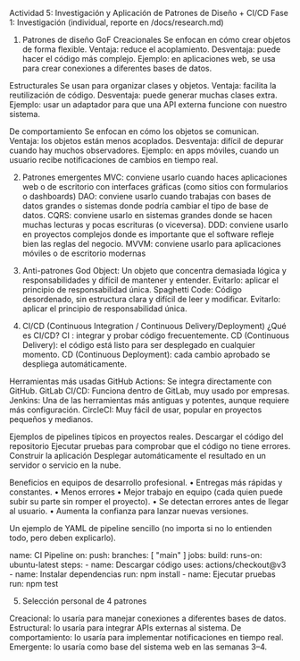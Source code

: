 Actividad 5: Investigación y Aplicación de Patrones de Diseño + CI/CD
Fase 1: Investigación (individual, reporte en /docs/research.md)

1.	Patrones de diseño GoF
Creacionales
Se enfocan en cómo crear objetos de forma flexible. 
Ventaja: reduce el acoplamiento.
Desventaja: puede hacer el código más complejo.
Ejemplo: en aplicaciones web, se usa para crear conexiones a diferentes bases de datos.

Estructurales
Se usan para organizar clases y objetos.
Ventaja: facilita la reutilización de código.
Desventaja: puede generar muchas clases extra.
Ejemplo: usar un adaptador para que una API externa funcione con nuestro sistema.

De comportamiento
Se enfocan en cómo los objetos se comunican.
Ventaja: los objetos están menos acoplados.
Desventaja: difícil de depurar cuando hay muchos observadores.
Ejemplo: en apps móviles, cuando un usuario recibe notificaciones de cambios en tiempo real.

2.	Patrones emergentes
MVC: conviene usarlo cuando haces aplicaciones web o de escritorio con interfaces gráficas (como sitios con formularios o dashboards)
DAO: conviene usarlo cuando trabajas con bases de datos grandes o sistemas donde podría cambiar el tipo de base de datos.
CQRS: conviene usarlo en sistemas grandes donde se hacen muchas lecturas y pocas escrituras (o viceversa).
 DDD: conviene usarlo en proyectos complejos donde es importante que el software refleje bien las reglas del negocio.
MVVM: conviene usarlo para aplicaciones móviles o de escritorio modernas 

3.	Anti-patrones
God Object: 
Un objeto que concentra demasiada lógica y responsabilidades y difícil de mantener y entender.
Evitarlo: aplicar el principio de responsabilidad única.
Spaghetti Code:
Código desordenado, sin estructura clara y difícil de leer y modificar.
Evitarlo: aplicar el principio de responsabilidad única.

4.	CI/CD (Continuous Integration / Continuous Delivery/Deployment)
¿Qué es CI/CD?
 CI : integrar y probar código frecuentemente.
CD (Continuous Delivery): el código está listo para ser desplegado en cualquier momento.
CD (Continuous Deployment): cada cambio aprobado se despliega automáticamente.

Herramientas más usadas
GitHub Actions: Se integra directamente con GitHub.
GitLab CI/CD: Funciona dentro de GitLab, muy usado por empresas.
Jenkins: Una de las herramientas más antiguas y potentes, aunque requiere más configuración.
CircleCI: Muy fácil de usar, popular en proyectos pequeños y medianos.

Ejemplos de pipelines típicos en proyectos reales.
Descargar el código del repositorio 
Ejecutar pruebas para comprobar que el código no tiene errores.
Construir la aplicación 
Desplegar automáticamente el resultado en un servidor o servicio en la nube.

Beneficios en equipos de desarrollo profesional.
•	Entregas más rápidas y constantes.
•	Menos errores 
•	Mejor trabajo en equipo (cada quien puede subir su parte sin romper el proyecto).
•	Se detectan errores antes de llegar al usuario.
•	Aumenta la confianza para lanzar nuevas versiones.


Un ejemplo de YAML de pipeline sencillo (no importa si no lo entienden todo, pero deben explicarlo).

name: CI Pipeline
on:
  push:
    branches: [ "main" ]
jobs:
  build:
    runs-on: ubuntu-latest
    steps:
      - name: Descargar código
        uses: actions/checkout@v3
      - name: Instalar dependencias
        run: npm install
      - name: Ejecutar pruebas
        run: npm test
        
5.	Selección personal de 4 patrones

Creacional: lo usaría para manejar conexiones a diferentes bases de datos.
Estructural: lo usaría para integrar APIs externas al sistema.
De comportamiento: lo usaría para implementar notificaciones en tiempo real.
Emergente:  lo usaría como base del sistema web en las semanas 3–4.
